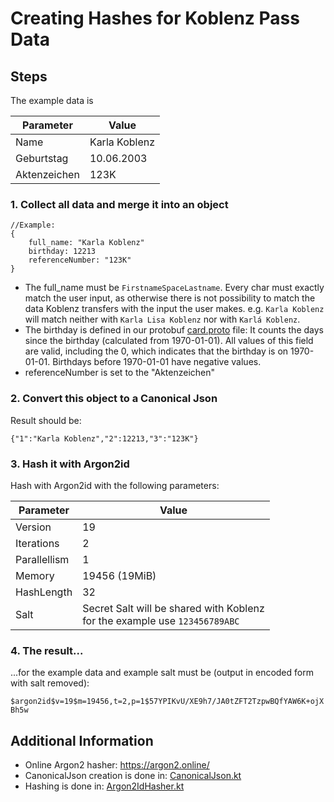 # Creating Hashes for Koblenz Pass Data

## Steps

The example data is

| Parameter    | Value         |
|--------------|---------------|
| Name         | Karla Koblenz |
| Geburtstag   | 10.06.2003    |
| Aktenzeichen | 123K          |


### 1. Collect all data and merge it into an object
```agsl
//Example:
{
    full_name: "Karla Koblenz"
    birthday: 12213
    referenceNumber: "123K"
}
```

- The full_name must be `FirstnameSpaceLastname`. Every char must exactly match the user input, as otherwise there is not possibility to match the data Koblenz transfers with the input the user makes.
e.g. `Karla Koblenz` will match neither with `Karla Lisa Koblenz` nor with `Karlá Koblenz`.
- The birthday is defined in our protobuf [card.proto](../frontend/card.proto) file: It counts the days since the birthday (calculated from 1970-01-01).
  All values of this field are valid, including the 0, which indicates that the birthday is on 1970-01-01. Birthdays before 1970-01-01 have negative values.
- referenceNumber is set to the "Aktenzeichen"


### 2. Convert this object to a Canonical Json
 Result should be:
 ```
 {"1":"Karla Koblenz","2":12213,"3":"123K"}
 ```

### 3. Hash it with Argon2id

Hash with Argon2id with the following parameters:

| Parameter    | Value                                                                          |
|--------------|--------------------------------------------------------------------------------|
| Version      | 19                                                                             | 
| Iterations   | 2                                                                              | 
| Parallellism | 1                                                                              | 
| Memory       | 19456 (19MiB)                                                                  | 
| HashLength   | 32                                                                             | 
| Salt         | Secret Salt will be shared with Koblenz<br/>for the example use `123456789ABC` | 


### 4. The result...
...for the example data and example salt must be (output in encoded form with salt removed):

`$argon2id$v=19$m=19456,t=2,p=1$57YPIKvU/XE9h7/JA0tZFT2TzpwBQfYAW6K+ojXBh5w`

## Additional Information

- Online Argon2 hasher: https://argon2.online/
- CanonicalJson creation is done in: [CanonicalJson.kt](../backend/src/main/kotlin/app/ehrenamtskarte/backend/cards/CanonicalJson.kt)
- Hashing is done in: [Argon2IdHasher.kt](../backend/src/main/kotlin/app/ehrenamtskarte/backend/cards/Argon2IdHasher.kt)


